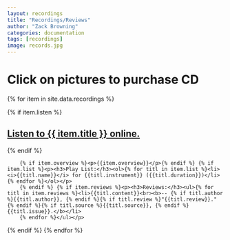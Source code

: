 ```yaml
---
layout: recordings
title: "Recordings/Reviews"
author: "Zack Browning"
categories: documentation
tags: [recordings]
image: records.jpg
---
```


# Click on pictures to purchase CD

<p>
{% for item in site.data.recordings %}
<br>
<article>
    <a href="{{ item.url }}">
        <div class="featured-image" {% if item.image %}style="background-image:url({{ site.github.url }}/assets/img/{{ item.image }})"{% endif %}></div></a></article> 
        {% if item.listen %}
        <p><h2><a href="{{ item.listen }}"> Listen to {{ item.title }} online. </a></h2></p>
        {% endif %} 
        
        {% if item.overview %}<p>{{item.overview}}</p>{% endif %} {% if item.list %}<p><h3>Play List:</h3><ol>{% for titl in item.list %}<li><i>{{titl.name}}</i> for {{titl.instrument}} ({{titl.duration}})</li>{% endfor %}</ol></p> 
        {% endif %} {% if item.reviews %}<p><h3>Reviews:</h3><ul>{% for titl in item.reviews %}<li>{{titl.content}}<br><b>-- {% if titl.author %}{{titl.author}}, {% endif %}{% if titl.review %}"{{titl.review}}." {% endif %}{% if titl.source %}{{titl.source}}, {% endif %}{{titl.issue}}.</b></li>
        {% endfor %}</ul></p> 
{% endif %}
{% endfor %}
</p>

